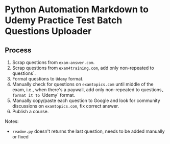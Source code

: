 # Python Automation Markdown to Udemy Practice Test Batch Questions Uploader

## Process

1. Scrap questions from `exam-answer.com`.
2. Scrap questions from `exam4training.com`, add only non-repeated to questions`.
3. Format questions to `Udemy` format.
4. Manually check for questions on `examtopics.com` until middle of the exam, i.e., when there's a paywall, add only non-repeated to questions`, format it to `Udemy` format.
5. Manually copy/paste each question to Google and look for community discussions on `examtopics.com`, fix correct answer.
6. Publish a course.

Notes:
- `readme.py` doesn't returns the last question, needs to be added manually or fixed
